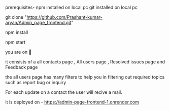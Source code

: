 prerequisites-
npm installed on local pc
git installed on local pc

git clone "https://github.com/Prashant-kumar-aryan/Admin_page_frontend.git"

npm install

npm start 

you are on 🫡

it consists of a all contacts page , All users page , Resolved issues page and Feedback page

the all users page has many filters to help you in filtering out required topics such as report bug or inquiry

For each update on a contact the user will recive a mail.

it is deployed on - https://admin-page-frontend-1.onrender.com
